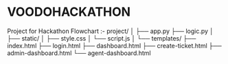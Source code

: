 # VOODOHACKATHON
Project for Hackathon
Flowchart :-
project/
│
├── app.py
├── logic.py
│
├── static/
│   ├── style.css
│   └── script.js
│
└── templates/
    ├── index.html
    ├── login.html
    ├── dashboard.html
    ├── create-ticket.html
    ├── admin-dashboard.html
    └── agent-dashboard.html
